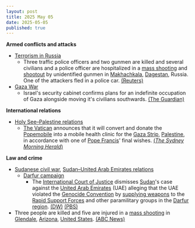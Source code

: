 ```yaml
---
layout: post
title: 2025 May 05
date: 2025-05-05
published: true
---
```



**Armed conflicts and attacks**

* [Terrorism in Russia](https://en.wikipedia.org/wiki/Terrorism_in_Russia "Terrorism in Russia")
  + Three traffic police officers and two gunmen are killed and several civilians and a police officer are hospitalized in a [mass shooting](https://en.wikipedia.org/wiki/Mass_shooting "Mass shooting") and [shootout](https://en.wikipedia.org/wiki/Shootout "Shootout") by unidentified gunmen in [Makhachkala](https://en.wikipedia.org/wiki/Makhachkala "Makhachkala"), [Dagestan](https://en.wikipedia.org/wiki/Dagestan "Dagestan"), Russia. One of the attackers fled in a police car. [(Reuters)](https://www.reuters.com/world/europe/three-police-officers-killed-russias-dagestan-2025-05-05/)
* [Gaza War](https://en.wikipedia.org/wiki/Gaza_War "Gaza War")
  + Israel's security cabinet confirms plans for an indefinite occupation of Gaza alongside moving it's civilians southwards. [(The Guardian)](https://www.theguardian.com/world/2025/may/05/israel-expand-military-operations-gaza)

**International relations**

* [Holy See–Palestine relations](https://en.wikipedia.org/wiki/Holy_See%E2%80%93Palestine_relations "Holy See–Palestine relations")
  + [The Vatican](https://en.wikipedia.org/wiki/Vatican_City "Vatican City") announces that it will convert and donate the [Popemobile](https://en.wikipedia.org/wiki/Popemobile "Popemobile") into a mobile health clinic for the [Gaza Strip](https://en.wikipedia.org/wiki/Gaza_Strip "Gaza Strip"), [Palestine](https://en.wikipedia.org/wiki/Palestine "Palestine"), in accordance with one of [Pope Francis](https://en.wikipedia.org/wiki/Pope_Francis "Pope Francis")' final wishes. [(*The Sydney Morning Herald*)](https://www.smh.com.au/world/middle-east/popemobile-converted-into-clinic-for-gaza-s-wounded-children-20250505-p5lwia.html)

**Law and crime**

* [Sudanese civil war](https://en.wikipedia.org/wiki/Sudanese_civil_war_%282023%E2%80%93present%29 "Sudanese civil war (2023–present)"), [Sudan–United Arab Emirates relations](https://en.wikipedia.org/wiki/Sudan%E2%80%93United_Arab_Emirates_relations "Sudan–United Arab Emirates relations")
  + [Darfur campaign](https://en.wikipedia.org/wiki/Darfur_campaign_%282023%E2%80%93present%29 "Darfur campaign (2023–present)")
    - The [International Court of Justice](https://en.wikipedia.org/wiki/International_Court_of_Justice "International Court of Justice") dismisses [Sudan](https://en.wikipedia.org/wiki/Sudan "Sudan")'s case against the [United Arab Emirates](https://en.wikipedia.org/wiki/United_Arab_Emirates "United Arab Emirates") (UAE) alleging that the UAE violated the [Genocide Convention](https://en.wikipedia.org/wiki/Genocide_Convention "Genocide Convention") by [supplying weapons](https://en.wikipedia.org/wiki/Arms_trafficking "Arms trafficking") to the [Rapid Support Forces](https://en.wikipedia.org/wiki/Rapid_Support_Forces "Rapid Support Forces") and other paramilitary groups in the [Darfur region](https://en.wikipedia.org/wiki/Darfur_region "Darfur region"). [(DW)](https://www.dw.com/en/icj-dismisses-sudan-genocide-case-against-uae/a-72440652) [(PBS)](https://www.pbs.org/newshour/world/the-uns-top-court-dismisses-sudans-genocide-case-alleging-uae-funded-rebel-paramilitaries)
* Three people are killed and five are injured in a [mass shooting](https://en.wikipedia.org/wiki/Mass_shooting "Mass shooting") in [Glendale](https://en.wikipedia.org/wiki/Glendale%2C_Arizona "Glendale, Arizona"), [Arizona](https://en.wikipedia.org/wiki/Arizona "Arizona"), [United States](https://en.wikipedia.org/wiki/United_States "United States"). [(ABC News)](https://abcnews.go.com/amp/US/9-injured-glendale-arizona-shooting-police/story?id=121460049)
